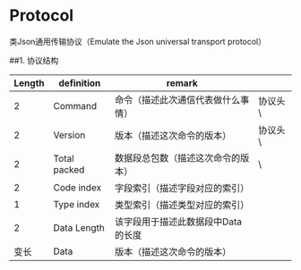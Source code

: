 # Protocol
类Json通用传输协议（Emulate the Json universal transport protocol）

##1. 协议结构

|Length|definition|remark| |
|----|-----|-----|-----|
|2|Command|命令（描述此次通信代表做什么事情）| 协议头 \ |
|2|Version|版本（描述这次命令的版本）| 协议头 \ |
|2|Total packed|数据段总包数（描述这次命令的版本）| \ |
|2|Code index|字段索引（描述字段对应的索引）||
|1|Type index|类型索引（描述类型对应的索引）||
|2|Data Length|该字段用于描述此数据段中Data的长度||
|变长|Data|版本（描述这次命令的版本）||

